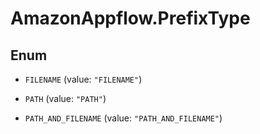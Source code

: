 # AmazonAppflow.PrefixType

## Enum


* `FILENAME` (value: `"FILENAME"`)

* `PATH` (value: `"PATH"`)

* `PATH_AND_FILENAME` (value: `"PATH_AND_FILENAME"`)



